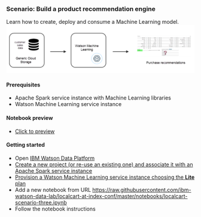 ### Scenario: Build a product recommendation engine

Learn how to create, deploy and consume a Machine Learning model. 
![scenario_3](https://raw.githubusercontent.com/ibm-watson-data-lab/localcart-at-think-conf/master/images/scenario_3.png)

#### Prerequisites
 * Apache Spark service instance with Machine Learning libraries
 * Watson Machine Learning service instance

#### Notebook preview

 * [Click to preview]()
 
#### Getting started

* Open [IBM Watson Data Platform](http://datascience.ibm.com/analytics)
* [Create a new project (or re-use an existing one) and associate it with an Apache Spark service instance](https://dataplatform.ibm.com/projects?context=analytics)
* [Provision a Watson Machine Learning service instance choosing the **Lite** plan](https://dataplatform.ibm.com/data/discovery?target=compute-services&context=analytics)
* Add a new notebook from URL https://raw.githubusercontent.com/ibm-watson-data-lab/localcart-at-index-conf/master/notebooks/localcart-scenario-three.ipynb
* Follow the notebook instructions
